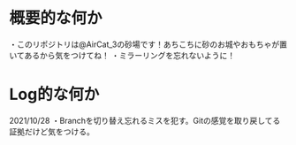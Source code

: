 # 概要的な何か
・このリポジトリは@AirCat_3の砂場です！あちこちに砂のお城やおもちゃが置いてあるから気をつけてね！
・ミラーリングを忘れないように！



# Log的な何か
2021/10/28 
・Branchを切り替え忘れるミスを犯す。Gitの感覚を取り戻してる証拠だけど気をつける。

